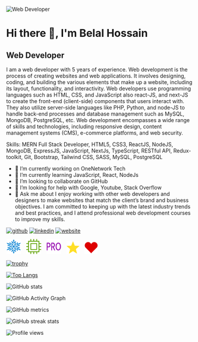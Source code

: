 ![Web Developer](https://media.licdn.com/dms/image/D4D16AQErzbuTh8JIWQ/profile-displaybackgroundimage-shrink_350_1400/0/1688657131794?e=1694044800&v=beta&t=1yi7lmMMG0nwedCjjmvEwrj-3pHD_YK7o7KKJ_oo4ec) 

# Hi there 👋, I'm Belal Hossain
## Web Developer

I am a web developer with 5 years of experience. Web development is the process of creating websites and web applications. It involves designing, coding, and building the various elements that make up a website, including its layout, functionality, and interactivity. Web developers use programming languages such as HTML, CSS, and JavaScript also react-JS, and next-JS to create the front-end (client-side) components that users interact with. They also utilize server-side languages like PHP, Python, and node-JS to handle back-end processes and database management such as MySQL, MongoDB, PostgreSQL, etc. Web development encompasses a wide range of skills and technologies, including responsive design, content management systems (CMS), e-commerce platforms, and web security. 

Skills: MERN Full Stack Developer, HTML5, CSS3, ReactJS, NodeJS, MongoDB, ExpressJS, JavaScript, NextJs, TypeScript, RESTful API, Redux-toolkit, Git, Bootstrap, Tailwind CSS, SASS, MySQL, PostgreSQL

- 🔭 I’m currently working on OneNetwork Tech 
- 🌱 I’m currently learning JavaScript, React, NodeJs 
- 👯 I’m looking to collaborate on GitHub 
- 🤔 I’m looking for help with Google, Youtube, Stack Overflow 
- 💬 Ask me about I enjoy working with other web developers and designers to make websites that match the client’s brand and business objectives. I am committed to keeping up with the latest industry trends and best practices, and I attend professional web development courses to improve my skills. 


[<img src='https://cdn.jsdelivr.net/npm/simple-icons@3.0.1/icons/github.svg' alt='github' height='40'>](https://github.com/https://github.com/belal87)  [<img src='https://cdn.jsdelivr.net/npm/simple-icons@3.0.1/icons/linkedin.svg' alt='linkedin' height='40'>](https://www.linkedin.com/in/https://www.linkedin.com/in/belal-hossain-015928194//)  [<img src='https://cdn.jsdelivr.net/npm/simple-icons@3.0.1/icons/icloud.svg' alt='website' height='40'>](https://practical-tereshkova-aa228f.netlify.app/)  

<a href='https://archiveprogram.github.com/'><img src='https://raw.githubusercontent.com/acervenky/animated-github-badges/master/assets/acbadge.gif' width='40' height='40'></a> <a href='https://docs.github.com/en/developers'><img src='https://raw.githubusercontent.com/acervenky/animated-github-badges/master/assets/devbadge.gif' width='40' height='40'></a> <a href='https://github.com/pricing'><img src='https://raw.githubusercontent.com/acervenky/animated-github-badges/master/assets/pro.gif' width='40' height='40'></a> <a href='https://stars.github.com/'><img src='https://raw.githubusercontent.com/acervenky/animated-github-badges/master/assets/starbadge.gif' width='35' height='35'></a> <a href='https://docs.github.com/en/github/supporting-the-open-source-community-with-github-sponsors'><img src='https://raw.githubusercontent.com/acervenky/animated-github-badges/master/assets/sponsorbadge.gif' width='35' height='35'></a> 

[![trophy](https://github-profile-trophy.vercel.app/?username=https://github.com/belal87)](https://github.com/ryo-ma/github-profile-trophy)

[![Top Langs](https://github-readme-stats.vercel.app/api/top-langs/?username=https://github.com/belal87)](https://github.com/anuraghazra/github-readme-stats)

![GitHub stats](https://github-readme-stats.vercel.app/api?username=https://github.com/belal87&show_icons=true&count_private=true)  

![GitHub Activity Graph](https://activity-graph.herokuapp.com/graph?username=https://github.com/belal87)  

![GitHub metrics](https://metrics.lecoq.io/https://github.com/belal87)  

![GitHub streak stats](https://streak-stats.demolab.com/?user=https://github.com/belal87)  

![Profile views](https://gpvc.arturio.dev/https://github.com/belal87)  
